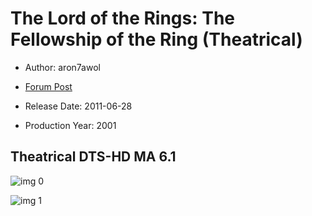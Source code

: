 # The Lord of the Rings: The Fellowship of the Ring (Theatrical)

* Author: aron7awol

* [Forum Post](https://www.avsforum.com/threads/bass-eq-for-filtered-movies.2995212/post-59397018)

* Release Date: 2011-06-28
* Production Year: 2001

## Theatrical DTS-HD MA 6.1

![img 0](https://i.imgur.com/0nkcQLE.jpg)

![img 1](https://i.imgur.com/cvIISvw.png)

